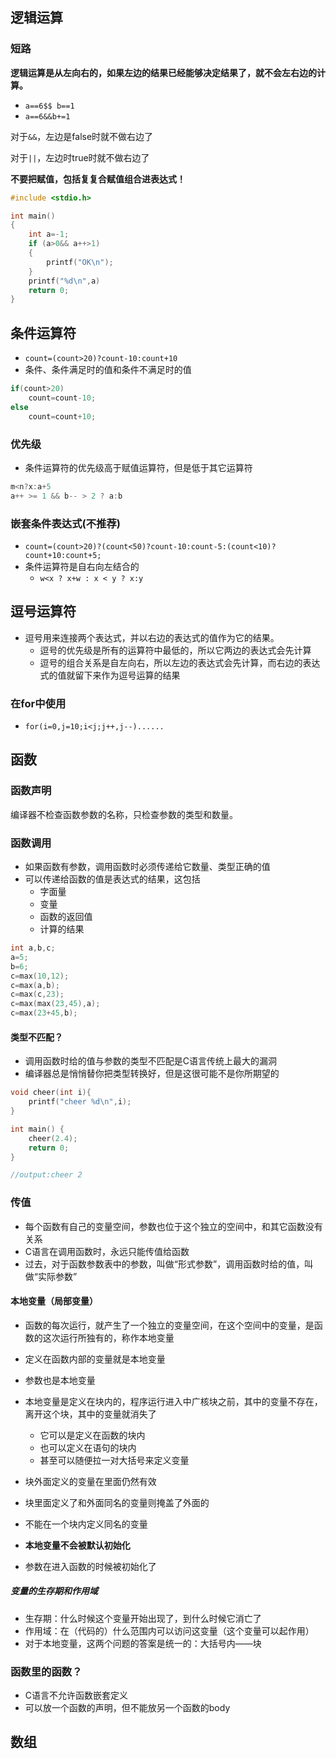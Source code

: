 ## 逻辑运算

### 短路

**逻辑运算是从左向右的，如果左边的结果已经能够决定结果了，就不会左右边的计算。**

* `a==6$$ b==1`
* `a==6&&b+=1`

对于``&&``，左边是false时就不做右边了

对于`||`，左边时true时就不做右边了

**不要把赋值，包括复复合赋值组合进表达式！**

```c
#include <stdio.h>

int main()
{
    int a=-1;
    if (a>0&& a++>1)
    {
        printf("OK\n");
    }
    printf("%d\n",a)
    return 0;
}
```

## 条件运算符

* `count=(count>20)?count-10:count+10`
* 条件、条件满足时的值和条件不满足时的值

```c
if(count>20)
    count=count-10;
else
    count=count+10;
```

### 优先级

* 条件运算符的优先级高于赋值运算符，但是低于其它运算符

```c
m<n?x:a+5
a++ >= 1 && b-- > 2 ? a:b
```

### 嵌套条件表达式(不推荐)

* `count=(count>20)?(count<50)?count-10:count-5:(count<10)?count+10:count+5;`
* 条件运算符是自右向左结合的
  * `w<x ? x+w : x < y ? x:y`

## 逗号运算符

* 逗号用来连接两个表达式，并以右边的表达式的值作为它的结果。
  * 逗号的优先级是所有的运算符中最低的，所以它两边的表达式会先计算
  * 逗号的组合关系是自左向右，所以左边的表达式会先计算，而右边的表达式的值就留下来作为逗号运算的结果

### 在for中使用

* `for(i=0,j=10;i<j;j++,j--)......`

## 函数

### 函数声明

编译器不检查函数参数的名称，只检查参数的类型和数量。

### 函数调用

* 如果函数有参数，调用函数时必须传递给它数量、类型正确的值
* 可以传递给函数的值是表达式的结果，这包括
  * 字面量
  * 变量
  * 函数的返回值
  * 计算的结果

```c
int a,b,c;
a=5;
b=6;
c=max(10,12);
c=max(a,b);
c=max(c,23);
c=max(max(23,45),a);
c=max(23+45,b);
```

#### 类型不匹配？

* 调用函数时给的值与参数的类型不匹配是C语言传统上最大的漏洞
* 编译器总是悄悄替你把类型转换好，但是这很可能不是你所期望的

```c
void cheer(int i){
    printf("cheer %d\n",i);
}

int main() {
    cheer(2.4);
    return 0;
}

//output:cheer 2
```

### 传值

* 每个函数有自己的变量空间，参数也位于这个独立的空间中，和其它函数没有关系
* C语言在调用函数时，永远只能传值给函数
* 过去，对于函数参数表中的参数，叫做“形式参数”，调用函数时给的值，叫做“实际参数”

#### 本地变量（局部变量）

* 函数的每次运行，就产生了一个独立的变量空间，在这个空间中的变量，是函数的这次运行所独有的，称作本地变量
* 定义在函数内部的变量就是本地变量
* 参数也是本地变量
* 本地变量是定义在块内的，程序运行进入中广核块之前，其中的变量不存在，离开这个块，其中的变量就消失了
  * 它可以是定义在函数的块内
  * 也可以定义在语句的块内
  * 甚至可以随便拉一对大括号来定义变量

* 块外面定义的变量在里面仍然有效
* 块里面定义了和外面同名的变量则掩盖了外面的
* 不能在一个块内定义同名的变量
* **本地变量不会被默认初始化**
* 参数在进入函数的时候被初始化了

##### 变量的生存期和作用域

* 生存期：什么时候这个变量开始出现了，到什么时候它消亡了
* 作用域：在（代码的）什么范围内可以访问这变量（这个变量可以起作用）
* 对于本地变量，这两个问题的答案是统一的：大括号内——块

### 函数里的函数？

* C语言不允许函数嵌套定义
* 可以放一个函数的声明，但不能放另一个函数的body

## 数组

